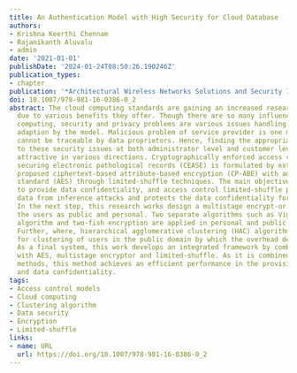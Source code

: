 ```yaml
---
title: An Authentication Model with High Security for Cloud Database
authors:
- Krishna Keerthi Chennam
- Rajanikanth Aluvalu
- admin
date: '2021-01-01'
publishDate: '2024-01-24T08:50:26.190246Z'
publication_types:
- chapter
publication: '*Architectural Wireless Networks Solutions and Security Issues*'
doi: 10.1007/978-981-16-0386-0_2
abstract: The cloud computing standards are gaining an increased research interest
  due to various benefits they offer. Though there are so many influences with cloud
  computing, security and privacy problems are various issues handling with the extensive
  adaption by the model. Malicious problem of service provider is one more issue which
  cannot be traceable by data proprietors. Hence, finding the appropriate solutions
  to these security issues at both administrator level and customer level is very
  attractive in various directions. Cryptographically enforced access control for
  securing electronic pathological records (CEASE) is formulated by extending the
  proposed ciphertext-based attribute-based encryption (CP-ABE) with advanced encryption
  standard (AES) through limited-shuffle techniques. The main objective of CEASE is
  to provide data confidentiality, and access control limited-shuffle protects the
  data from inference attacks and protects the data confidentiality for hot data.
  In the next step, this research works design a multistage encrypt-or model by differentiating
  the users as public and personal. Two separate algorithms such as Vigenere encryption
  algorithm and two-fish encryption are applied in personal and public domain, respectively.
  Further, where, hierarchical agglomerative clustering (HAC) algorithm is also processed
  for clustering of users in the public domain by which the overhead decreases effectively.
  As a final system, this work develops an integrated framework by combining the CP-ABE
  with AES, multistage encryptor and limited-shuffle. As it is combined with individual
  methods, this method achieves an efficient performance in the provision of security
  and data confidentiality.
tags:
- Access control models
- Cloud computing
- Clustering algorithm
- Data security
- Encryption
- Limited-shuffle
links:
- name: URL
  url: https://doi.org/10.1007/978-981-16-0386-0_2
---
```

